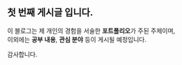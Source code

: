 ## 첫 번째 게시글 입니다.

이 블로그는 제 개인의 경험을 서술한 **포트폴리오**가 주된 주제이며,  
이외에는 **공부 내용**, **관심 분야** 등이 게시될 예정입니다.

감사합니다.
